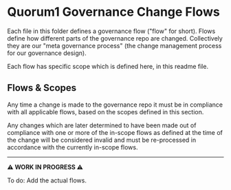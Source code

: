 # Quorum1 Governance Change Flows

Each file in this folder defines a governance flow ("flow" for short). Flows define how different parts of the governance repo are changed. Collectively they are our "meta governance process" (the change management process for our governance design).

Each flow has specific scope which is defined here, in this readme file.

## Flows & Scopes

Any time a change is made to the governance repo it must be in compliance with all applicable flows, based on the scopes defined in this section.

Any changes which are later determined to have been made out of compliance with one or more of the in-scope flows as defined at the time of the change will be considered invalid and must be re-processed in accordance with the currently in-scope flows.

---

**⚠️ WORK IN PROGRESS ⚠️**

To do: Add the actual flows.